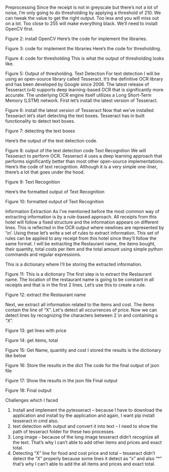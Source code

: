 Preprocessing
Since the receipt is not in greyscale but there’s not a lot of noise, I’m only going to do thresholding by applying a threshold of 210. We can tweak the value to get the right output. Too less and you will miss out on a lot. Too close to 255 will make everything black.
We’ll need to install OpenCV first.
 
Figure 2: install OpenCV
Here’s the code for implement the libraries.
 
Figure 3: code for implement the libraries
Here’s the code for thresholding.
 
Figure 4: code for thresholding
This is what the output of thresholding looks like.
 
Figure 5: Output of thresholding.
Text Detection
For text detection I will be using an open-source library called Tesseract. It’s the definitive OCR library and has been developed by Google since 2006. The latest release of Tesseract (v4) supports deep learning-based OCR that is significantly more accurate. The underlying OCR engine itself utilizes a Long Short-Term Memory (LSTM) network.
First let’s install the latest version of Tesseract.
 
Figure 6: install the latest version of Tesseract
Now that we’ve installed Tesseract let’s start detecting the text boxes. Tesseract has in built functionality to detect text boxes.
 
Figure 7: detecting the text boxes

Here’s the output of the text detection code.
 
Figure 8: output of the text detection code
Text Recognition
We will Tesseract to perform OCR. Tesseract 4 uses a deep learning approach that performs significantly better than most other open-source implementations.
Here’s the code of text recognition. Although it is a very simple one-liner, there’s a lot that goes under the hood.
 
Figure 9: Text Recognition



Here’s the formatted output of Text Recognition
 
Figure 10: formatted output of Text Recognition






Information Extraction
As I’ve mentioned before the most common way of extracting information is by a rule-based approach.
All receipts from this hotel will follow a fixed structure and the information appears on different lines. This is reflected in the OCR output where newlines are represented by ‘\n’. Using these let’s write a set of rules to extract information. This set of rules can be applied to any receipt from this hotel since they’ll follow the same format.
I will be extracting the Restaurant name, the items bought, their quantity, total costs per item and the total amount using simple python commands and regular expressions.

This is a dictionary where I’ll be storing the extracted information.
 
Figure 11: This is a dictionary
The first step is to extract the Restaurant name. The location of the restaurant name is going to be constant in all receipts and that is in the first 2 lines. Let’s use this to create a rule.
 
Figure 12: extract the Restaurant name






Next, we extract all information related to the items and cost.
The items contain the line of “X”. Let's detect all occurrences of price. Now we can detect lines by recognizing the characters between 2 \n and containing a “X”.
 
Figure 13:  get lines with price
 
Figure 14: get items, total
 
Figure 15: Get Name, quantity and cost
I stored the results is the dictionary like below
 
Figure 16: Store the results in the dict
The code for the final output of json file
 
Figure 17: Show the results in the json file
Final output
 
Figure 18: Final output

Challenges which I faced
1.	Install and implement the pytesseract – because I have to download the application and install by the application and again, I want pip install tesseract in cmd also.
2.	text detection with output and convert it into text – I need to show the path of tesseract folder for these two processes.
3.	Long image – because of the long image tesseract didn’t recognize all the text. That’s why I can’t able to add other items and prices and exact total.
4.	Detecting “X” line for food and cost price and total – tesseract didn’t detect the “X” properly because some lines it detect as “x” and also “*” that’s why I can’t able to add the all items and prices and exact total.
